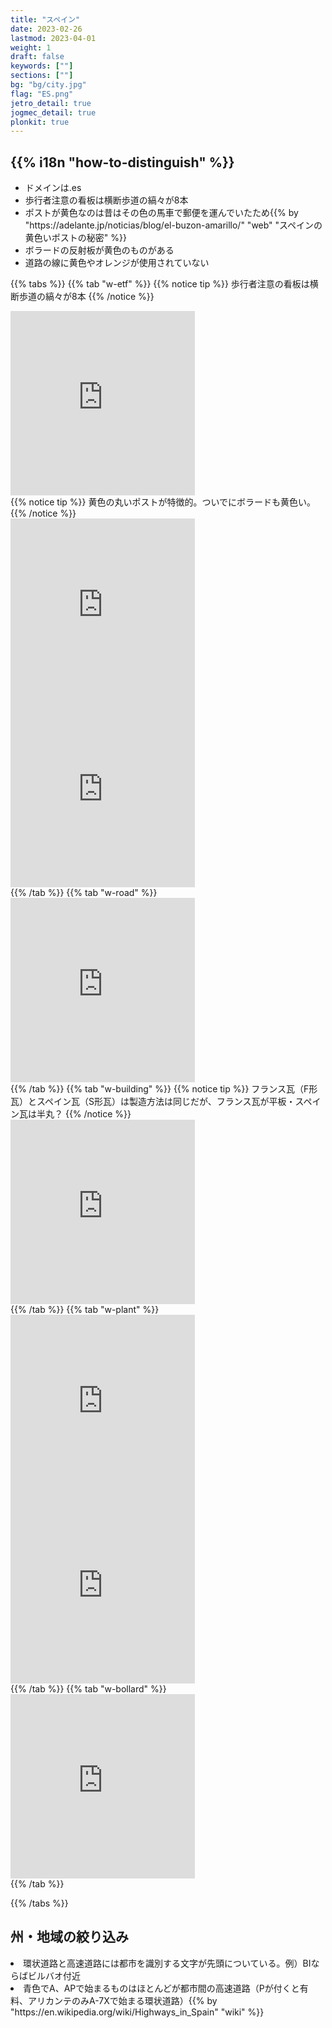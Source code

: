 ```yaml
---
title: "スペイン"
date: 2023-02-26
lastmod: 2023-04-01
weight: 1
draft: false
keywords: [""]
sections: [""]
bg: "bg/city.jpg"
flag: "ES.png"
jetro_detail: true
jogmec_detail: true
plonkit: true
---
```


<div class="main-desciption country-description">
    <h2 class="section-title">{{% i18n "how-to-distinguish" %}}</h2>
    <ul class="rule-list">
        <li>ドメインは<span class="quiz">.es</span></li>
        <li>歩行者注意の看板は横断歩道の縞々が<span class="quiz">8</span>本</li>
        <li>ポストが<span class="quiz">黄色</span>なのは昔はその色の馬車で郵便を運んでいたため{{% by "https://adelante.jp/noticias/blog/el-buzon-amarillo/" "web" "スペインの黄色いポストの秘密" %}}</li>
        <li>ボラードの反射板が<span class="quiz">黄色</span>のものがある</li>
        <li>道路の線に黄色やオレンジが使用されていない</li>
    </ul>
</div>

{{% tabs  %}}
{{% tab "w-etf" %}}
{{% notice tip %}}
歩行者注意の看板は横断歩道の縞々が<span class="quiz">8</span>本
{{% /notice %}}
<div class="googlemap-if">
<iframe src="https://www.google.com/maps/embed?pb=!4v1679833645337!6m8!1m7!1sr4npdngJC80p4rFdWKuG6A!2m2!1d40.47024946657344!2d-3.583365310372443!3f127.7556848149795!4f2.493022455824061!5f2.981978623692435" width="295" height="295" style="border:0;" allowfullscreen="" loading="lazy" referrerpolicy="no-referrer-when-downgrade"></iframe>
</div>
{{% notice tip %}}
<span class="quiz">黄色</span>の丸いポストが特徴的。ついでにボラードも黄色い。
{{% /notice %}}
<div class="googlemap-if">
<iframe src="https://www.google.com/maps/embed?pb=!4v1679834601644!6m8!1m7!1sVISWPYmOqXbCgE-j6A6RiQ!2m2!1d36.33689793515558!2d-5.313924773905094!3f90.09664425945807!4f-9.538467184943826!5f3.3133659245927842" width="295" height="295" style="border:0;" allowfullscreen="" loading="lazy" referrerpolicy="no-referrer-when-downgrade"></iframe>
<iframe src="https://www.google.com/maps/embed?pb=!4v1681528750357!6m8!1m7!1s_8wKdM8bkRkvHSQtSpGGRA!2m2!1d40.05964667647117!2d-3.903384302186257!3f81.59363100034489!4f-9.228176314298551!5f3.325193203789971" width="295" height="295" style="border:0;" allowfullscreen="" loading="lazy" referrerpolicy="no-referrer-when-downgrade"></iframe>
</div>
{{% /tab %}}
{{% tab "w-road" %}}
<div class="googlemap-if">
<iframe src="https://www.google.com/maps/embed?pb=!4v1679835046812!6m8!1m7!1sIcn0WjC0dhsYUkbXlekeCA!2m2!1d36.34072203164956!2d-5.318748757553146!3f351.73030040545405!4f-5.518956432826343!5f3.325193203789971" width="295" height="295" style="border:0;" allowfullscreen="" loading="lazy" referrerpolicy="no-referrer-when-downgrade"></iframe>
</div>
{{% /tab %}}
{{% tab "w-building" %}}
{{% notice tip %}}
フランス瓦（F形瓦）とスペイン瓦（S形瓦）は製造方法は同じだが、フランス瓦が平板・スペイン瓦は半丸？
{{% /notice %}}
<div class="googlemap-if">
<iframe src="https://www.google.com/maps/embed?pb=!4v1681872808112!6m8!1m7!1sj1sdZ0gfBBNo24ibEjDtOQ!2m2!1d41.5222350242145!2d-5.400112792075523!3f13.714528483466092!4f37.75766634751224!5f3.325193203789971" width="295" height="295" style="border:0;" allowfullscreen="" loading="lazy" referrerpolicy="no-referrer-when-downgrade"></iframe>
</div>
{{% /tab %}}
{{% tab "w-plant" %}}
<div class="googlemap-if">
<iframe src="https://www.google.com/maps/embed?pb=!4v1680824185731!6m8!1m7!1spnVmy--ngogKwQ_Hi8i0yQ!2m2!1d41.8500945148585!2d0.7041109059627206!3f63.13679896898764!4f2.430239303916508!5f0.7820865974627469" width="295" height="295" style="border:0;" allowfullscreen="" loading="lazy" referrerpolicy="no-referrer-when-downgrade"></iframe>
<iframe src="https://www.google.com/maps/embed?pb=!4v1681858620099!6m8!1m7!1seQqQqypAtNIveawD1pd0rA!2m2!1d37.70081022788887!2d-3.72513131649601!3f190.66304440851425!4f-0.2695959691949099!5f0.7820865974627469" width="295" height="295" style="border:0;" allowfullscreen="" loading="lazy" referrerpolicy="no-referrer-when-downgrade"></iframe>
</div>
{{% /tab %}}
{{% tab "w-bollard" %}}
<div class="googlemap-if">
<iframe src="https://www.google.com/maps/embed?pb=!4v1681528750357!6m8!1m7!1s_8wKdM8bkRkvHSQtSpGGRA!2m2!1d40.05964667647117!2d-3.903384302186257!3f81.59363100034489!4f-9.228176314298551!5f3.325193203789971" width="295" height="295" style="border:0;" allowfullscreen="" loading="lazy" referrerpolicy="no-referrer-when-downgrade"></iframe>
</div>
{{% /tab %}}

{{% /tabs %}}

<div class="main-desciption area-description">
    <h2 class="section-title">州・地域の絞り込み</h2>
        <li>環状道路と高速道路には都市を識別する文字が先頭についている。例）BIならばビルバオ付近</li>
        <li>青色でA、APで始まるものはほとんどが都市間の高速道路（Pが付くと有料、アリカンテのみA-7Xで始まる環状道路）{{% by "https://en.wikipedia.org/wiki/Highways_in_Spain" "wiki" %}}</li>
    <ul class="rule-list">
    </ul>
</div>
